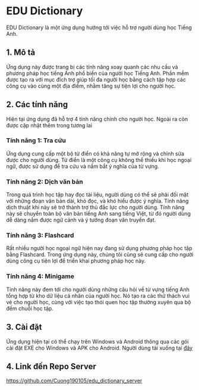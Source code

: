 # EDU Dictionary

EDU Dictionary là một ứng dụng hướng tới việc hỗ trợ người dùng học Tiếng Anh.

## 1. Mô tả

Ứng dụng này được trang bị các tính năng xoay quanh các nhu cầu và phương pháp học tiếng Anh phổ biến của người học Tiếng Anh. Phần mềm được tạo ra với mục đích trợ giúp tối đa người học bằng cách tập hợp các công cụ vào cùng một địa điểm, nhằm tăng sự tiện lợi cho người học.

## 2. Các tính năng

Hiện tại ứng dụng đã hỗ trợ 4 tính năng chính cho người học. Ngoài ra còn được cập nhật thêm trong tương lai

### Tính năng 1: Tra cứu

Ứng dụng cung cấp một bộ từ điển có khả năng tự mở rộng và chỉnh sửa được cho người dùng. Từ điển là một công cụ không thể thiếu khi học ngoại ngữ, được sử dụng để tra cứu và nắm bắt ý nghĩa của từ vựng.

### Tính năng 2: Dịch văn bản

Trong quá trình học tập hay đọc tài liệu, người dùng có thể sẽ phải đối mặt với những đoạn văn bản dài, khó đọc, và khó hiểu được ý nghĩa. Tính năng dịch thuật khi này sẽ trở thành trợ thủ đắc lực cho người dùng. Tính năng này sẽ chuyển toàn bộ văn bản tiếng Anh sang tiếng Việt, từ đó người dùng dễ dàng nắm được ngữ cảnh và ý tưởng đoạn văn truyền đạt.

### Tính năng 3: Flashcard

Rất nhiều người học ngoại ngữ hiện nay đang sử dụng phương pháp học tập bằng Flashcard. Trong ứng dụng này, chúng tôi cũng sẽ cung cấp cho người dùng công cụ tiện lợi để triển khai phương pháp học này.

### Tính năng 4: Minigame

Tính năng này đem tới cho người dùng những câu hỏi về từ vựng tiếng Anh tổng hợp từ kho dữ liệu cá nhân của người học. Nó tạo ra các thử thách vui vẻ cho người học, cùng với việc tạo thói quen học tập thường xuyên qua bộ đếm chuỗi học tập.

## 3. Cài đặt

Ứng dụng hiện tại có thể chạy trên Windows và Android thông qua các gói cài đặt EXE cho Windows và APK cho Android. Người dùng tải xuống tại [đây](https://github.com/Cuong190105/SE_Project/releases/tag/release)

## 4. Link đến Repo Server

https://github.com/Cuong190105/edu_dictionary_server
